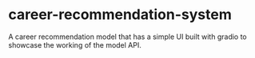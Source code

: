 # career-recommendation-system

A career recommendation model that has a simple UI built with gradio to showcase the working of the model API.
